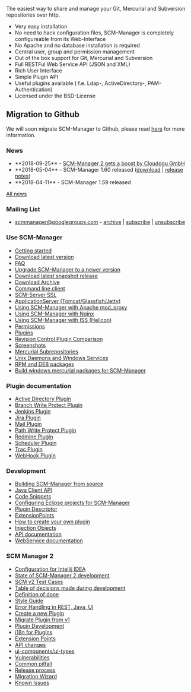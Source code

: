 The easiest way to share and manage your Git, Mercurial and Subversion
repositories over http.

-   Very easy installation
-   No need to hack configuration files, SCM-Manager is completely
    configureable from its Web-Interface
-   No Apache and no database installation is required
-   Central user, group and permission management
-   Out of the box support for Git, Mercurial and Subversion
-   Full RESTFul Web Service API (JSON and XML)
-   Rich User Interface
-   Simple Plugin API
-   Useful plugins available ( f.e. Ldap-, ActiveDirectory-,
    PAM-Authentication)
-   Licensed under the BSD-License

Migration to Github
-------------------

We will soon migrate SCM-Manager to Github, please read
[here](https://www.scm-manager.org/scm-manager-2/migration-to-github/ "wikilink")
for more information.

### News

-   \*\*2018-09-25\*\* - [SCM-Manager 2 gets a boost by Cloudogu
    GmbH](https://www.scm-manager.org/scm-manager-2/scm-manager-2-gets-a-boost-by-cloudogu-gmbh/ "wikilink")
-   \*\*2018-05-04\*\* - SCM-Manager 1.60 released
    ([download](http://www.scm-manager.org/download/ "wikilink") \|
    [release notes](release-notes.md "wikilink"))
-   \*\*2018-04-11\*\* - SCM-Manager 1.59 released

[All news](http://www.scm-manager.org/news/ "wikilink")

### Mailing List

-   <scmmanager@googlegroups.com> -
    [archive](http://groups.google.com/group/scmmanager "wikilink") \|
    [subscribe](mailto:scmmanager+subscribe@googlegroups.com "wikilink")
    \|
    [unsubscribe](mailto:scmmanager+unsubscribe@googlegroups.com "wikilink")

### Use SCM-Manager

-   [Getting started](getting-started.md "wikilink")
-   [Download latest
    version](http://www.scm-manager.org/download/ "wikilink")
-   [FAQ](faq.md "wikilink")
-   [Upgrade SCM-Manager to a newer version](upgrade.md "wikilink")
-   [Download latest snapshot
    release](download-snapshot-release.md "wikilink")
-   [Download Archive](download-archive.md "wikilink")
-   [Command line client](command-line-client.md "wikilink")
-   [SCM-Server SSL](scm-server-ssl.md "wikilink")
-   [ApplicationServer
    (Tomcat/Glassfish/Jetty)](applicationserver.md "wikilink")
-   [Using SCM-Manager with Apache
    mod\_proxy](apache/apache-mod_proxy.md "wikilink")
-   [Using SCM-Manager with Nginx](nginx.md "wikilink")
-   [Using SCM-Manager with ISS
    (Helicon)](SCM-Manager%20on%20ISS%20Helicon.md "wikilink")
-   [Permissions](Permissions.md "wikilink")
-   [Plugins](http://plugins.scm-manager.org/scm-plugin-backend/page/index.html "wikilink")
-   [Revision Control Plugin
    Comparison](rv-plugin-comparison.md "wikilink")
-   [Screenshots](http://www.scm-manager.org/screenshots/ "wikilink")
-   [Mercurial Subrepositories](subrepositories.md "wikilink")
-   [Unix Daemons and Windows Services](daemons.md "wikilink")
-   [RPM and DEB packages](RPM%20and%20DEB%20packages.md "wikilink")
-   [Build windows mercurial packages for
    SCM-Manager](https://bitbucket.org/sdorra/build-win-hg-packages "wikilink")

### Plugin documentation

-   [Active Directory Plugin](active-directory-plugin.md "wikilink")
-   [Branch Write Protect Plugin](branchwp-plugin.md "wikilink")
-   [Jenkins Plugin](jenkins-plugin.md "wikilink")
-   [Jira Plugin](jira-plugin.md "wikilink")
-   [Mail Plugin](mail-plugin.md "wikilink")
-   [Path Write Protect Plugin](pathwp-plugin.md "wikilink")
-   [Redmine Plugin](redmine-plugin.md "wikilink")
-   [Scheduler Plugin](scheduler-plugin.md "wikilink")
-   [Trac Plugin](trac-plugin.md "wikilink")
-   [WebHook Plugin](webhook-plugin.md "wikilink")

### Development

-   [Building SCM-Manager from source](build-from-source.md "wikilink")
-   [Java Client API](java-client-api.md "wikilink")
-   [Code
    Snippets](https://bitbucket.org/sdorra/scm-manager/wiki/code-snippets "wikilink")
-   [Configuring Eclipse projects for
    SCM-Manager](configure-eclipse.md "wikilink")
-   [Plugin Descriptor](plugin-descriptor.md "wikilink")
-   [ExtensionPoints](ExtensionPoints.md "wikilink")
-   [How to create your own plugin](howto-create-a-plugin.md "wikilink")
-   [Injection Objects](injectionObjects.md "wikilink")
-   [API
    documentation](http://docs.scm-manager.org/apidocs/latest/ "wikilink")
-   [WebService
    documentation](http://docs.scm-manager.org/restdocs/current/ "wikilink")

### SCM Manager 2

-   [Configuration for Intellij
    IDEA](v2/intellij-idea-configuration.md "wikilink")
-   [State of SCM-Manager 2
    development](v2/State%20of%20SCM-Manager%202%20development.md "wikilink")
-   [SCM v2 Test Cases](v2/SCMM-v2-Test-Cases.md "wikilink")
-   [Table of decisions made during
    development](v2/Decision-Table.md "wikilink")
-   [Definition of done](Definition%20of%20done.md "wikilink")
-   [Style Guide](v2/style-guide.md "wikilink")
-   [Error Handling in REST, Java, UI](v2/error-handling.md "wikilink")
-   [Create a new Plugin](v2/Create%20a%20new%20Plugin.md "wikilink")
-   [Migrate Plugin from v1](v2/Migrate%20Plugin%20from%20v1.md "wikilink")
-   [Plugin Development](v2/Plugin%20Development.md "wikilink")
-   [i18n for Plugins](v2/i18n%20for%20Plugins.md "wikilink")
-   [Extension Points](v2/Extension-Points.md "wikilink")
-   [API changes](v2/API%20changes.md "wikilink")
-   [ui-components/ui-types](v2/UI%20Additions%20or%20Changes%20to%20ui-components%20or%20ui-types.md "wikilink")
-   [Vulnerabilities](v2/vulnerabilities.md "wikilink")
-   [Common pitfall](v2/Common%20pitfall.md "wikilink")
-   [Release process](v2/Release%20process.md "wikilink")
-   [Migration Wizard](v2/Migration-Wizard.md "wikilink")
-   [Known Issues](v2/Known%20Issues.md "wikilink")
